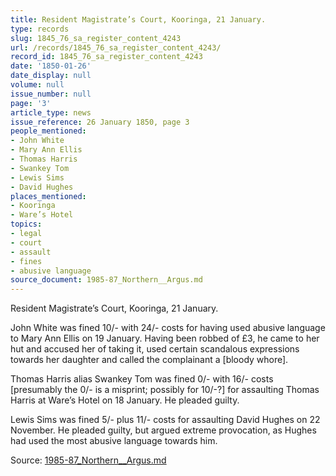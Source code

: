```yaml
---
title: Resident Magistrate’s Court, Kooringa, 21 January.
type: records
slug: 1845_76_sa_register_content_4243
url: /records/1845_76_sa_register_content_4243/
record_id: 1845_76_sa_register_content_4243
date: '1850-01-26'
date_display: null
volume: null
issue_number: null
page: '3'
article_type: news
issue_reference: 26 January 1850, page 3
people_mentioned:
- John White
- Mary Ann Ellis
- Thomas Harris
- Swankey Tom
- Lewis Sims
- David Hughes
places_mentioned:
- Kooringa
- Ware’s Hotel
topics:
- legal
- court
- assault
- fines
- abusive language
source_document: 1985-87_Northern__Argus.md
---
```


Resident Magistrate’s Court, Kooringa, 21 January.

John White was fined 10/- with 24/- costs for having used abusive language to Mary Ann Ellis on 19 January.  Having been robbed of £3, he came to her hut and accused her of taking it, used certain scandalous expressions towards her daughter and called the complainant a [bloody whore].

Thomas Harris alias Swankey Tom was fined 0/- with 16/- costs [presumably the 0/- is a misprint; possibly for 10/-?] for assaulting Thomas Harris at Ware’s Hotel on 18 January.  He pleaded guilty.

Lewis Sims was fined 5/- plus 11/- costs for assaulting David Hughes on 22 November.  He pleaded guilty, but argued extreme provocation, as Hughes had used the most abusive language towards him.

Source: [1985-87_Northern__Argus.md](/downloads/markdown/1985-87_Northern__Argus.md)
